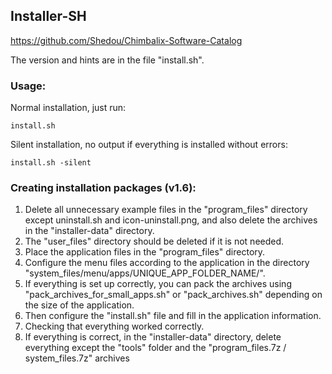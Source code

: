## Installer-SH

https://github.com/Shedou/Chimbalix-Software-Catalog

The version and hints are in the file "install.sh".

### Usage:

Normal installation, just run:

`install.sh`

Silent installation, no output if everything is installed without errors:

`install.sh -silent`

### Creating installation packages (v1.6):

1) Delete all unnecessary example files in the "program_files" directory except uninstall.sh and icon-uninstall.png, and also delete the archives in the "installer-data" directory.
2) The "user_files" directory should be deleted if it is not needed.
3) Place the application files in the "program_files" directory.
4) Configure the menu files according to the application in the directory "system_files/menu/apps/UNIQUE_APP_FOLDER_NAME/".
5) If everything is set up correctly, you can pack the archives using "pack_archives_for_small_apps.sh" or "pack_archives.sh" depending on the size of the application.
6) Then configure the "install.sh" file and fill in the application information.
7) Checking that everything worked correctly.
8) If everything is correct, in the "installer-data" directory, delete everything except the "tools" folder and the "program_files.7z / system_files.7z" archives
